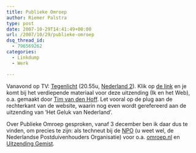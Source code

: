 ```yaml
---
title: Publieke Omroep
author: Riemer Palstra
type: post
date: 2007-10-29T14:41:49+00:00
url: /2007/10/29/publieke-omroep
dsq_thread_id:
  - 796569262
categories:
  - Linkdump
  - Werk

---
```

Vanavond op TV: [Tegenlicht][1] (20.55u, [Nederland 2][2]). Klik op [de link][1] en je komt bij het verdiepende materiaal voor deze uitzending (Ik en het Web), o.a. gemaakt door [Tim van den Hoff][3]. Let vooral op de plug aan de rechterkant van de website, waarin nog even wordt gerefereerd aan de uitzending van &#8216;Het Geluk van Nederland&#8217;.

Over Publieke Omroep gesproken, vanaf 3 december ben ik daar dus te vinden, om precies te zijn: als techneut bij de [NPO][4] (u weet wel, de Nederlandse Postduivenhouders Organisatie) voor o.a. [omroep.nl][5] en [Uitzending Gemist][6].

 [1]: http://www.vpro.nl/programma/tegenlicht/afleveringen/35446114/items/37385562/
 [2]: http://www.nederland2.nl/
 [3]: http://www.timvandenhoff.nl/
 [4]: http://www.omroep.nl/npo/
 [5]: http://www.omroep.nl/
 [6]: http://www.uitzendinggemist.nl/